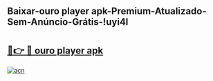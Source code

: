 
## Baixar-ouro player apk-Premium-Atualizado-Sem-Anúncio-Grátis-!uyi4l

# <h2><a href="https://andorid.site?title=ouro_player_apk&ref=27">🔗👉 🔴 ouro player apk</a></h2>

[![acn](https://github.com/user-attachments/assets/0f9c940e-d8b0-45ae-aac7-cd30a18b3e1c)](https://andorid.site?title=ouro_player_apk&ref=27)

